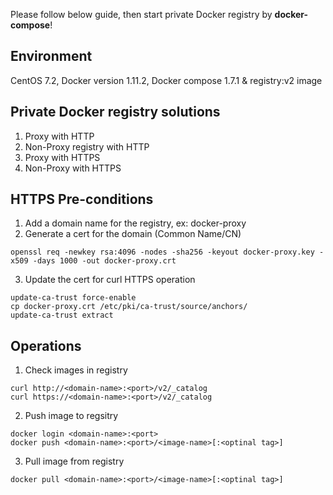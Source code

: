 Please follow below guide, then start private Docker registry by **docker-compose**!

## Environment
CentOS 7.2, Docker version 1.11.2, Docker compose 1.7.1 & registry:v2 image

## Private Docker registry solutions
1. Proxy with HTTP
2. Non-Proxy registry with HTTP
3. Proxy with HTTPS
4. Non-Proxy with HTTPS

## HTTPS Pre-conditions
1. Add a domain name for the registry, ex: docker-proxy
2. Generate a cert for the domain (Common Name/CN)

  ```
  openssl req -newkey rsa:4096 -nodes -sha256 -keyout docker-proxy.key -x509 -days 1000 -out docker-proxy.crt
  ```

3. Update the cert for curl HTTPS operation

  ```
  update-ca-trust force-enable
  cp docker-proxy.crt /etc/pki/ca-trust/source/anchors/
  update-ca-trust extract
  ```

## Operations
1. Check images in registry

  ```
  curl http://<domain-name>:<port>/v2/_catalog
  curl https://<domain-name>:<port>/v2/_catalog
  ```

2. Push image to regsitry

  ```
  docker login <domain-name>:<port>
  docker push <domain-name>:<port>/<image-name>[:<optinal tag>]
  ```

3. Pull image from registry

  ```
  docker pull <domain-name>:<port>/<image-name>[:<optinal tag>]
  ```
